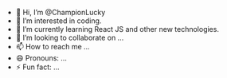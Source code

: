 - 👋 Hi, I’m @ChampionLucky
- 👀 I’m interested in coding.
- 🌱 I’m currently learning React JS and other new technologies.
- 💞️ I’m looking to collaborate on ...
- 📫 How to reach me ...
- 😄 Pronouns: ...
- ⚡ Fun fact: ...

<!---
ChampionLucky/ChampionLucky is a ✨ special ✨ repository because its `README.md` (this file) appears on your GitHub profile.
You can click the Preview link to take a look at your changes.
--->
